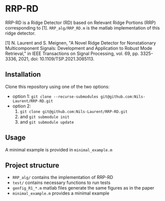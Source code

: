 # RRP-RD
RRP-RD is a Ridge Detector (RD) based on Relevant Ridge Portions (RRP) corresponding to [1]. `RRP_alg/RRP_RD.m` is the matlab implementation of this ridge detector.

[1] N. Laurent and S. Meignen, "A Novel Ridge Detector for Nonstationary Multicomponent Signals: Development and Application to Robust Mode Retrieval," in IEEE Transactions on Signal Processing, vol. 69, pp. 3325-3336, 2021, doi: 10.1109/TSP.2021.3085113.

## Installation

Clone this repository using one of the two options:
- option 1: `git clone --recurse-submodules git@github.com:Nils-Laurent/RRP-RD.git`
- option 2:
  1. `git clone git@github.com:Nils-Laurent/RRP-RD.git`
  1.  and `git submodule init`
  1.  and `git submodule update`

## Usage
A minimal example is provided in `minimal_example.m`

## Project structure
- `RRP_alg/` contains the implementation of RRP-RD
- `test/` contains necessary functions to run tests
- `genfig_R1_*.m` matlab files generate the same figures as in the paper
- `minimal_example.m` provides a minimal example
